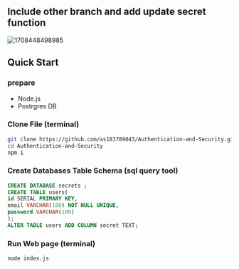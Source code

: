 ## Include other branch and add update secret function
![1708448498985](https://github.com/as183789043/Authentication-and-Security/assets/56618553/8a0a0e83-e86f-46c9-8cd7-354f8bbed808)

## Quick Start 
  ### prepare 
   - Node.js
   - Postrgres DB
  
  ### Clone File (terminal)
  ~~~bash
  git clone https://github.com/as183789043/Authentication-and-Security.git
  cd Authentication-and-Security
  npm i
  ~~~
  
  ### Create Databases Table Schema (sql query tool)
  ```sql
  CREATE DATABASE secrets ;
  CREATE TABLE users(
  id SERIAL PRIMARY KEY,
  email VARCHAR(100) NOT NULL UNIQUE,
  password VARCHAR(100)
  );
  ALTER TABLE users ADD COLUMN secret TEXT;
  ```
### Run Web page (terminal)
```bash
node index.js 
```
